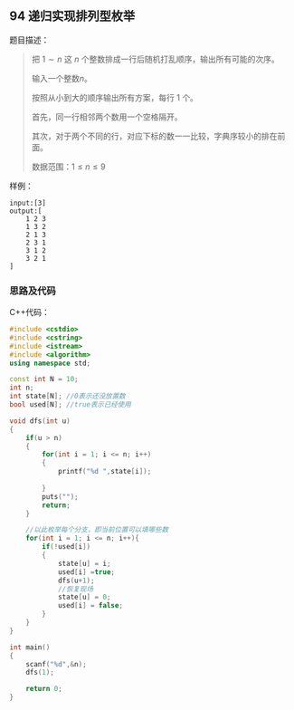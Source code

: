 <!--
 * @Description: 
 * @Author: fengxb
 * @Date: 2022-02-16 17:28:13
 * @LastEditor: fengxb
 * @LastEditTime: 2022-02-18 17:19:01
-->

## 94 递归实现排列型枚举

题目描述：
> 把 $1∼n$ 这 $n$ 个整数排成一行后随机打乱顺序，输出所有可能的次序。
>
> 输入一个整数$n$。
>
> 按照从小到大的顺序输出所有方案，每行 $1$ 个。
>
> 首先，同一行相邻两个数用一个空格隔开。
>
> 其次，对于两个不同的行，对应下标的数一一比较，字典序较小的排在前面。
>
> 数据范围：$1 \leq n \leq 9$

样例：

```text
input:[3]
output:[
    1 2 3
    1 3 2
    2 1 3
    2 3 1
    3 1 2
    3 2 1
]
```

### 思路及代码

C++代码：

```C++
#include <cstdio>
#include <cstring>
#include <istream>
#include <algorithm>
using namespace std;

const int N = 10;
int n;
int state[N]; //0表示还没放置数
bool used[N]; //true表示已经使用

void dfs(int u)
{
    if(u > n)
    {
        for(int i = 1; i <= n; i++)
        {
            printf("%d ",state[i]);
            
        }
        puts("");
        return;
    }

    //以此枚举每个分支，即当前位置可以填哪些数
    for(int i = 1; i <= n; i++){
        if(!used[i])
        {
            state[u] = i;
            used[i] =true;
            dfs(u+1);
            //恢复现场
            state[u] = 0;
            used[i] = false;
        }
    }
}

int main()
{
    scanf("%d",&n);
    dfs(1);

    return 0;
}
```
